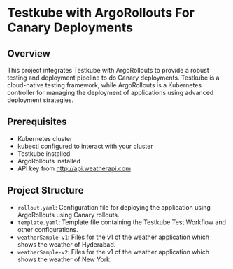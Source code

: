 # Testkube with ArgoRollouts For Canary Deployments

## Overview

This project integrates Testkube with ArgoRollouts to provide a robust testing and deployment pipeline to do Canary deployments. Testkube is a cloud-native testing framework, while ArgoRollouts is a Kubernetes controller for managing the deployment of applications using advanced deployment strategies.

## Prerequisites

- Kubernetes cluster
- kubectl configured to interact with your cluster
- Testkube installed
- ArgoRollouts installed
- API key from http://api.weatherapi.com

## Project Structure

- `rollout.yaml`: Configuration file for deploying the application using ArgoRollouts using Canary rollouts.
- `template.yaml`: Template file containing the Testkube Test Workflow and other configurations.
- `weatherSample-v1`: Files for the v1 of the weather application which shows the weather of Hyderabad.
- `weatherSample-v2`: Files for the v1 of the weather application which shows the weather of New York.
  